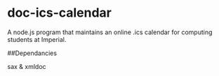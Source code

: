 doc-ics-calendar
================

A node.js program that maintains an online .ics calendar for computing students at Imperial.

##Dependancies

sax & xmldoc
